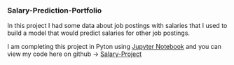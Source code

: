 ### Salary-Prediction-Portfolio
 
In this project I had some data about job postings with salaries that I used to build a model that would predict salaries for other job postings.

I am completing this project in Pyton using [Jupyter Notebook](https://www.anaconda.com/distribution/#download-section) and you can view my code here on github -> [Salary-Project](https://github.com/cdean4/salary-prediction-portfolio/blob/master/SalaryProject.ipynb)
